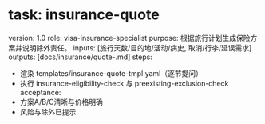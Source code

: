 # task: insurance-quote

version: 1.0
role: visa-insurance-specialist
purpose: 根据旅行计划生成保险方案并说明除外责任。
inputs: [旅行天数/目的地/活动/病史, 取消/行李/延误需求]
outputs: [docs/insurance/quote-<traveler>.md]
steps:

- 渲染 templates/insurance-quote-tmpl.yaml（逐节提问）
- 执行 insurance-eligibility-check 与 preexisting-exclusion-check
  acceptance:
- 方案A/B/C清晰与价格明确
- 风险与除外已提示
